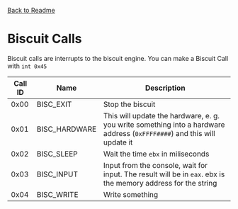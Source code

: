 [Back to Readme](./README.md)

# Biscuit Calls
Biscuit calls are interrupts to the biscuit engine.
You can make a Biscuit Call with `int 0x45`



|Call ID|Name|Description|
|---|------------|------------------------|
|0x00|BISC_EXIT|Stop the biscuit|
|0x01|BISC_HARDWARE|This will update the hardware, e. g. you write something into a hardware address (`0xFFFF####`) and this will update it|
|0x02|BISC_SLEEP|Wait the time `ebx` in miliseconds|
|0x03|BISC_INPUT|Input from the console, wait for input. The result will be in `eax`. ebx is the memory address for the string|
|0x04|BISC_WRITE|Write something|

